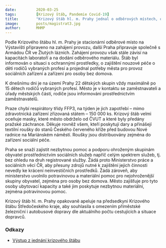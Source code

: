 ```yaml
---
date:         2020-03-25
tags:         [Krizový štáb, Pandemie Covid-19]
title:        "Krizový štáb hl. m. Prahy jednal o odběrových místech, o dětských skupinách, ochranných prostředcích a také o pomoci osobám bez domova"
image: 	      posts/magistrat3.jpg
author:       MHMP
---
```


Podle Krizového štábu hl. m. Prahy je stacionární odběrové místo na Výstavišti připraveno na zahájení provozu, další Praha připravuje společně s Armádou ČR ve Žlutých lázních. Zahájení provozu však stále závisí na kapacitách laboratoří a na dodání odběrového materiálu. Štáb byl informován o situaci s ochrannými prostředky, o zajištění nouzové péče o děti rodičů vybraných profesí a projednal potřeby města pro provoz sociálních zařízení a zařízení pro osoby bez domova.

K dnešnímu dni je na území Prahy 22 dětských skupin vždy maximálně po 15 dětech rodičů vybraných profesí. Město je v kontaktu se zaměstnavateli a úřady městských částí, rodiče jsou informováni prostřednictvím zaměstnavatelů.

Praze chybí respirátory třídy FFP3, na týden je jich zapotřebí – mimo zdravotnická zařízení zřizovaná státem – 150 000 ks. Krizový štáb velmi oceňuje masky, které město obdrželo od ČVUT a které byly předány pražské záchrance. Děkuje rovněž všem, kteří poskytují dary a přinášejí textilní roušky do stanů Českého červeného kříže před budovou Nové radnice na Mariánském náměstí. Roušky jsou distribuovány zejména do zařízení sociální péče.

Praha se snaží zajistit nezbytnou pomoc a podporu ohroženým skupinám obyvatel prostřednictvím sociálních služeb napříč celým spektrem služeb, tj. bez ohledu na druh registrované služby. Žádá proto Ministerstvo práce a sociálních věcí ČR, aby přesuny zdrojů nutné k zajištění jejich činnosti nevedly ke krácení neinvestičních prostředků. Žádá zároveň, aby ministerstvo uvolnilo potravinovou a materiální pomoc pro nejohroženější skupiny obyvatel, zejména pro osoby bez domova. Město zajišťuje pro tyto osoby ubytovací kapacity a také jim poskytuje nezbytnou materiální, zejména potravinovou pomoc.

Krizový štáb hl. m. Prahy opakovaně apeluje na předsedkyni Krizového štábu Středočeského kraje, aby souhlasila s omezením příměstské železniční i autobusové dopravy dle aktuálního počtu cestujících a situace dopravců.

### Odkazy

* [Výstup z jednání krizového štábu](/assets/pdf/ks-vystup3.pdf)
